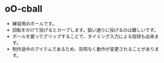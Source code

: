 # oO-cball

- 練習用のボールです。
- 回転をかけて投げるとカーブします。狙い通りに投げるのは難しいです。
- ボールを握ってグリップすることで、タイミング入力による投球も出来ます。
- 制作途中のアイテムであるため、告知なく動作が変更されることがあります。
